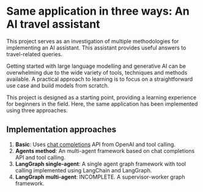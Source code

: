 # Same application in three ways: An AI travel assistant

This project serves as an investigation of multiple methodologies for implementing an AI assistant. This assistant provides useful answers to travel-related queries.

Getting started with large language modelling and generative AI can be overwhelming due to the wide variety of tools, techniques and methods available. A practical approach to learning is to focus on a straightforward use case and build models from scratch. 

This project is designed as a starting point, providing a learning experience for beginners in the field. Here, the same application has been implemented using three approaches.

## Implementation approaches
1. **Basic**: Uses [chat completions](https://platform.openai.com/docs/guides/text-generation) API from OpenAI and tool calling.
2. **Agents method**: An multi-agent framework based on chat completions API and tool calling.
3. **LangGraph single-agent**: A single agent graph framework with tool calling implemented using LangChain and LangGraph.
4. **LangGraph multi-agent**: INCOMPLETE. A supervisor-worker graph framework.







 
